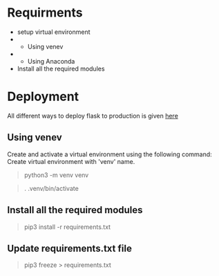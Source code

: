 # Requirments
- setup virtual environment
- - Using venev
- - Using Anaconda
- Install all the required modules

# Deployment
All different ways to deploy flask to production is given [here](https://flask.palletsprojects.com/en/2.1.x/deploying/)
## Using venev
Create and activate a virtual environment using the following command:
Create virtual environment with 'venv' name.
> python3 -m venv venv

> . .venv/bin/activate

## Install all the required modules
> pip3 install -r requirements.txt

## Update requirements.txt file
> pip3 freeze > requirements.txt